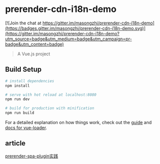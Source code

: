 # prerender-cdn-i18n-demo

[![Join the chat at https://gitter.im/masongzhi/prerender-cdn-i18n-demo](https://badges.gitter.im/masongzhi/prerender-cdn-i18n-demo.svg)](https://gitter.im/masongzhi/prerender-cdn-i18n-demo?utm_source=badge&utm_medium=badge&utm_campaign=pr-badge&utm_content=badge)

> A Vue.js project

## Build Setup

``` bash
# install dependencies
npm install

# serve with hot reload at localhost:8080
npm run dev

# build for production with minification
npm run build
```

For a detailed explanation on how things work, check out the [guide](http://vuejs-templates.github.io/webpack/) and [docs for vue-loader](http://vuejs.github.io/vue-loader).

## article
[prerender-spa-plugin实践](https://juejin.im/post/5d6e235051882554841c3eae)
